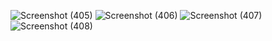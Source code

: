 ![Screenshot (405)](https://github.com/user-attachments/assets/af7f2559-b532-4a35-b9bb-1d54ecf341b3)
![Screenshot (406)](https://github.com/user-attachments/assets/8901b0d1-7a31-4fc0-9d42-ec75a8122faa)
![Screenshot (407)](https://github.com/user-attachments/assets/21911f43-55f0-4579-8bd7-8cd8e67d1f48)
![Screenshot (408)](https://github.com/user-attachments/assets/cd74813b-fd64-4a64-bea0-5ceac598d3b2)

